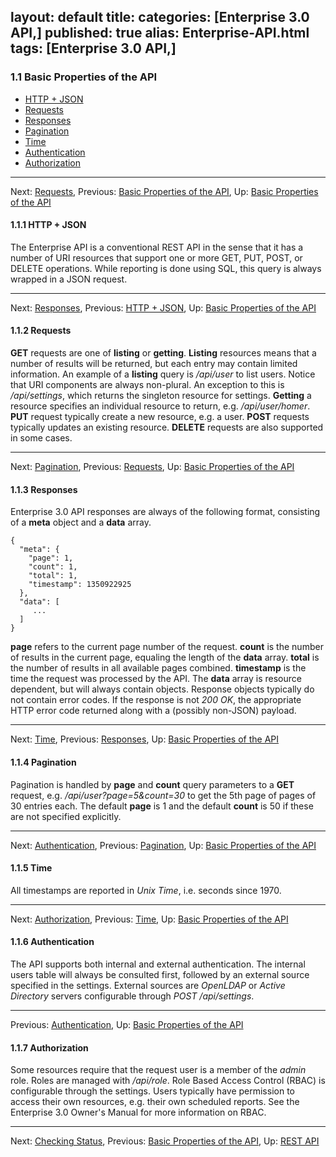 layout: default
title: 
categories: [Enterprise 3.0 API,]
published: true
alias: Enterprise-API.html
tags: [Enterprise 3.0 API,]
---
### 1.1 Basic Properties of the API

-   [HTTP + JSON](/manuals/Enterprise-3-0-API#HTTP-_002b-JSON)
-   [Requests](/manuals/Enterprise-3-0-API#Requests)
-   [Responses](/manuals/Enterprise-3-0-API#Responses)
-   [Pagination](/manuals/Enterprise-3-0-API#Pagination)
-   [Time](/manuals/Enterprise-3-0-API#Time)
-   [Authentication](/manuals/Enterprise-3-0-API#Authentication)
-   [Authorization](/manuals/Enterprise-3-0-API#Authorization)

* * * * *

Next: [Requests](/manuals/Enterprise-3-0-API#Requests), Previous: [Basic
Properties of the
API](/manuals/Enterprise-3-0-API#Basic-Properties-of-the-API),
Up: [Basic Properties of the
API](/manuals/Enterprise-3-0-API#Basic-Properties-of-the-API)

#### 1.1.1 HTTP + JSON

The Enterprise API is a conventional REST API in the sense that it has a
number of URI resources that support one or more GET, PUT, POST, or
DELETE operations. While reporting is done using SQL, this query is
always wrapped in a JSON request.

* * * * *

Next: [Responses](/manuals/Enterprise-3-0-API#Responses),
Previous: [HTTP + JSON](/manuals/Enterprise-3-0-API#HTTP-_002b-JSON),
Up: [Basic Properties of the
API](/manuals/Enterprise-3-0-API#Basic-Properties-of-the-API)

#### 1.1.2 Requests

**GET** requests are one of **listing** or **getting**. **Listing**
resources means that a number of results will be returned, but each
entry may contain limited information. An example of a **listing** query
is */api/user* to list users. Notice that URI components are always
non-plural. An exception to this is */api/settings*, which returns the
singleton resource for settings. **Getting** a resource specifies an
individual resource to return, e.g. */api/user/homer*. **PUT** request
typically create a new resource, e.g. a user. **POST** requests
typically updates an existing resource. **DELETE** requests are also
supported in some cases.

* * * * *

Next: [Pagination](/manuals/Enterprise-3-0-API#Pagination),
Previous: [Requests](/manuals/Enterprise-3-0-API#Requests), Up: [Basic
Properties of the
API](/manuals/Enterprise-3-0-API#Basic-Properties-of-the-API)

#### 1.1.3 Responses

Enterprise 3.0 API responses are always of the following format,
consisting of a **meta** object and a **data** array.

    {
      "meta": {
        "page": 1,
        "count": 1,
        "total": 1,
        "timestamp": 1350922925
      },
      "data": [
         ... 
      ]
    }

**page** refers to the current page number of the request. **count** is
the number of results in the current page, equaling the length of the
**data** array. **total** is the number of results in all available
pages combined. **timestamp** is the time the request was processed by
the API. The **data** array is resource dependent, but will always
contain objects. Response objects typically do not contain error codes.
If the response is not *200 OK*, the appropriate HTTP error code
returned along with a (possibly non-JSON) payload.

* * * * *

Next: [Time](/manuals/Enterprise-3-0-API#Time),
Previous: [Responses](/manuals/Enterprise-3-0-API#Responses), Up: [Basic
Properties of the
API](/manuals/Enterprise-3-0-API#Basic-Properties-of-the-API)

#### 1.1.4 Pagination

Pagination is handled by **page** and **count** query parameters to a
**GET** request, e.g. */api/user?page=5&count=30* to get the 5th page of
pages of 30 entries each. The default **page** is 1 and the default
**count** is 50 if these are not specified explicitly.

* * * * *

Next: [Authentication](/manuals/Enterprise-3-0-API#Authentication),
Previous: [Pagination](/manuals/Enterprise-3-0-API#Pagination),
Up: [Basic Properties of the
API](/manuals/Enterprise-3-0-API#Basic-Properties-of-the-API)

#### 1.1.5 Time

All timestamps are reported in *Unix Time*, i.e. seconds since 1970.

* * * * *

Next: [Authorization](/manuals/Enterprise-3-0-API#Authorization),
Previous: [Time](/manuals/Enterprise-3-0-API#Time), Up: [Basic
Properties of the
API](/manuals/Enterprise-3-0-API#Basic-Properties-of-the-API)

#### 1.1.6 Authentication

The API supports both internal and external authentication. The internal
users table will always be consulted first, followed by an external
source specified in the settings. External sources are *OpenLDAP* or
*Active Directory* servers configurable through *POST /api/settings*.

* * * * *

Previous: [Authentication](/manuals/Enterprise-3-0-API#Authentication),
Up: [Basic Properties of the
API](/manuals/Enterprise-3-0-API#Basic-Properties-of-the-API)

#### 1.1.7 Authorization

Some resources require that the request user is a member of the *admin*
role. Roles are managed with */api/role*. Role Based Access Control
(RBAC) is configurable through the settings. Users typically have
permission to access their own resources, e.g. their own scheduled
reports. See the Enterprise 3.0 Owner's Manual for more information on
RBAC.

* * * * *

Next: [Checking Status](/manuals/Enterprise-3-0-API#Checking-Status),
Previous: [Basic Properties of the
API](/manuals/Enterprise-3-0-API#Basic-Properties-of-the-API), Up: [REST
API](/manuals/Enterprise-3-0-API#REST-API)

